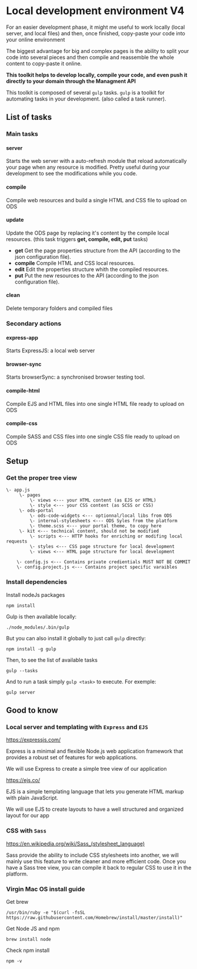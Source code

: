 # Local development environment V4

For an easier development phase, it might me useful to work locally (local server, and local files) and then, once finished, copy-paste your code into your online environment

The biggest advantage for big and complex pages is the ability to split your code into several pieces and then compile and reassemble the whole content to copy-paste it online.

**This toolkit helps to develop locally, compile your code, and even push it directly to your domain through the Managment API** 

This toolkit is composed of several `gulp` tasks. `gulp` is a toolkit for automating tasks in your development. (also called a task runner).

## List of tasks

### Main tasks

#### **server**

Starts the web server with a auto-refresh module that reload automatically your page when any resource is modified.
Pretty useful during your development to see the modifications while you code.

#### **compile**

Compile web resources and build a single HTML and CSS file to upload on ODS

#### **update**

Update the ODS page by replacing it's content by the compile local resources. 
(this task triggers **get, compile, edit, put** tasks)

* **get** Get the page properties structure from the API (according to the json configuration file).
* **compile** Compile HTML and CSS local resources.
* **edit** Edit the properties structure whith the compiled resources.
* **put** Put the new resources to the API (according to the json configuration file).


#### **clean**

Delete temporary folders and compiled files


### Secondary actions 

#### **express-app**

Starts ExpressJS: a local web server
 
#### **browser-sync**

Starts browserSync: a synchronised browser testing tool.

#### **compile-html**

Compile EJS and HTML files into one single HTML file ready to upload on ODS

#### **compile-css**

Compile SASS and CSS files into one single CSS file ready to upload on ODS




## Setup


### Get the proper tree view

```
\- app.js
     \- pages
         \- views <--- your HTML content (as EJS or HTML)
         \- style <--- your CSS content (as SCSS or CSS)
     \- ods-portal
         \- ods-code-widgets <--- optionnal/local libs from ODS
         \- internal-stylesheets <--- ODS Syles from the platform
         \- theme.scss <--- your portal theme, to copy here
     \- kit <--- technical content, should not be modified 
         \- scripts <--- HTTP hooks for enriching or modifing local requests
         \- styles <--- CSS page structure for local development
         \- views <--- HTML page structure for local development

    \- config.js <--- Contains private credientials MUST NOT BE COMMIT
    \- config.project.js <--- Contains project specific varaibles
```

### Install dependencies

Install nodeJs packages
```
npm install
```

Gulp is then available locally:
```
./node_modules/.bin/gulp
```

But you can also install it globally to just call `gulp` directly:
```
npm install -g gulp
```

Then, to see the list of available tasks
```
gulp --tasks 
```

And to run a task simply `gulp <task>` to execute. For exemple:
```
gulp server
```



## Good to know

### Local server and templating with `Express` and `EJS`

https://expressjs.com/

Express is a minimal and flexible Node.js web application framework that provides a robust set of features for web applications.

We will use Express to create a simple tree view of our application

https://ejs.co/

EJS is a simple templating language that lets you generate HTML markup with plain JavaScript.

We will use EJS to create layouts to have a well structured and organized layout for our app


### CSS with `Sass`

https://en.wikipedia.org/wiki/Sass_(stylesheet_language)

Sass provide the ability to include CSS stylesheets into another, we will mainly use this feature to write cleaner and more efficient code.
Once you have a Sass tree view, you can compile it back to regular CSS to use it in the platform.


### Virgin Mac OS install guide

Get brew 

```
/usr/bin/ruby -e "$(curl -fsSL https://raw.githubusercontent.com/Homebrew/install/master/install)"
```

Get Node JS and npm

```
brew install node
```

Check npm install

```
npm -v
```
